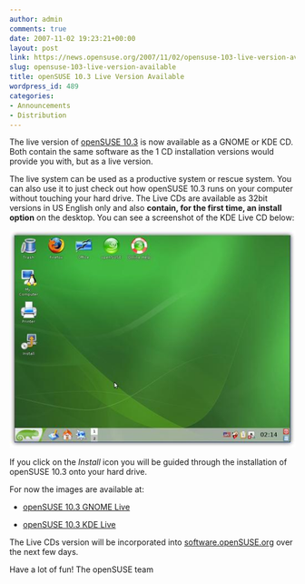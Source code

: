 ```yaml
---
author: admin
comments: true
date: 2007-11-02 19:23:21+00:00
layout: post
link: https://news.opensuse.org/2007/11/02/opensuse-103-live-version-available/
slug: opensuse-103-live-version-available
title: openSUSE 10.3 Live Version Available
wordpress_id: 489
categories:
- Announcements
- Distribution
---
```


The live version of [openSUSE 10.3](//news.opensuse.org/?p=400) is now available as a GNOME or KDE CD. Both contain the same software as the 1 CD installation versions would provide you with, but as a live version.

The live system can be used as a productive system or rescue system. You can also use it to just check out how openSUSE 10.3 runs on your computer without touching your hard drive. The Live CDs are available as 32bit versions in US English only and also **contain, for the first time, an install option** on the desktop. You can see a screenshot of the KDE Live CD below:



[![openSUSE 10.3 Live KDE CD](/wp-content/uploads/2007/11/live_thumb.jpg)](/wp-content/uploads/2007/11/live.png)



If you click on the _Install_ icon you will be guided through the installation of openSUSE 10.3 onto your hard drive.

For now the images are available at:



	
  * [openSUSE 10.3 GNOME Live](//download.opensuse.org/distribution/10.3/iso/cd/openSUSE-10.3-GM-GNOME-Live-i386.iso)

	
  * [openSUSE 10.3 KDE Live](//download.opensuse.org/distribution/10.3/iso/cd/openSUSE-10.3-GM-KDE-Live-i386.iso)



The Live CDs version will be incorporated into [software.openSUSE.org](//software.opensuse.org) over the next few days.

Have a lot of fun!
The openSUSE team
